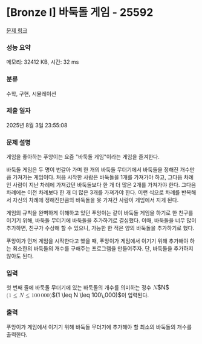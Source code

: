 # [Bronze I] 바둑돌 게임 - 25592 

[문제 링크](https://www.acmicpc.net/problem/25592) 

### 성능 요약

메모리: 32412 KB, 시간: 32 ms

### 분류

수학, 구현, 시뮬레이션

### 제출 일자

2025년 8월 3일 23:55:08

### 문제 설명

<p>게임을 좋아하는 푸앙이는 요즘 "바둑돌 게임"이라는 게임을 즐겨한다.</p>

<p>바둑돌 게임은 두 명이 번갈아 가며 한 개의 바둑돌 무더기에서 바둑돌을 정해진 개수만큼 가져가는 게임이다. 처음 시작한 사람은 바둑돌을 1개를 가져가야 하고, 그다음 차례인 사람이 지난 차례에 가져갔던 바둑돌보다 한 개 더 많은 2개를 가져가야 한다. 그다음 차례에는 이전 차례보다 한 개 더 많은 3개를 가져가야 한다. 이런 식으로 차례를 반복해서 자신의 차례에 정해진만큼의 바둑돌을 못 가져간 사람이 게임에서 지게 된다.</p>

<p>게임의 규칙을 완벽하게 이해하고 있던 푸앙이는 같이 바둑돌 게임을 하기로 한 친구를 이기기 위해, 바둑돌 무더기에 바둑돌을 추가하기로 결심했다. 이때, 바둑돌을 너무 많이 추가하면, 친구가 수상해 할 수 있으니, 가능한 한 적은 양의 바둑돌을 추가하기로 했다.</p>

<p>푸앙이가 먼저 게임을 시작한다고 했을 때, 푸앙이가 게임에서 이기기 위해 추가해야 하는 최소한의 바둑돌의 개수를 구해주는 프로그램을 만들어주자. 단, 바둑돌을 추가하지 않아도 된다.</p>

### 입력 

 <p>첫 번째 줄에 바둑돌 무더기에 있는 바둑돌의 개수를 의미하는 정수 <mjx-container class="MathJax" jax="CHTML" style="font-size: 109%; position: relative;"><mjx-math class="MJX-TEX" aria-hidden="true"><mjx-mi class="mjx-i"><mjx-c class="mjx-c1D441 TEX-I"></mjx-c></mjx-mi></mjx-math><mjx-assistive-mml unselectable="on" display="inline"><math xmlns="http://www.w3.org/1998/Math/MathML"><mi>N</mi></math></mjx-assistive-mml><span aria-hidden="true" class="no-mathjax mjx-copytext">$N$</span></mjx-container> <mjx-container class="MathJax" jax="CHTML" style="font-size: 109%; position: relative;"><mjx-math class="MJX-TEX" aria-hidden="true"><mjx-mo class="mjx-n"><mjx-c class="mjx-c28"></mjx-c></mjx-mo><mjx-mn class="mjx-n"><mjx-c class="mjx-c31"></mjx-c></mjx-mn><mjx-mo class="mjx-n" space="4"><mjx-c class="mjx-c2264"></mjx-c></mjx-mo><mjx-mi class="mjx-i" space="4"><mjx-c class="mjx-c1D441 TEX-I"></mjx-c></mjx-mi><mjx-mo class="mjx-n" space="4"><mjx-c class="mjx-c2264"></mjx-c></mjx-mo><mjx-mn class="mjx-n" space="4"><mjx-c class="mjx-c31"></mjx-c><mjx-c class="mjx-c30"></mjx-c><mjx-c class="mjx-c30"></mjx-c></mjx-mn><mjx-mstyle><mjx-mspace style="width: 0.167em;"></mjx-mspace></mjx-mstyle><mjx-mn class="mjx-n"><mjx-c class="mjx-c30"></mjx-c><mjx-c class="mjx-c30"></mjx-c><mjx-c class="mjx-c30"></mjx-c></mjx-mn><mjx-mo class="mjx-n"><mjx-c class="mjx-c29"></mjx-c></mjx-mo></mjx-math><mjx-assistive-mml unselectable="on" display="inline"><math xmlns="http://www.w3.org/1998/Math/MathML"><mo stretchy="false">(</mo><mn>1</mn><mo>≤</mo><mi>N</mi><mo>≤</mo><mn>100</mn><mstyle scriptlevel="0"><mspace width="0.167em"></mspace></mstyle><mn>000</mn><mo stretchy="false">)</mo></math></mjx-assistive-mml><span aria-hidden="true" class="no-mathjax mjx-copytext">$(1 \leq N \leq 100\,000)$</span></mjx-container>이 입력된다.</p>

### 출력 

 <p>푸앙이가 게임에서 이기기 위해 바둑돌 무더기에 추가해야 할 최소의 바둑돌의 개수를 출력한다.</p>

